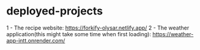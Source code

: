 # deployed-projects

1 - The recipe website: https://forkify-olysar.netlify.app/ 
2 - The weather application(this might take some time when first loading): https://weather-app-intt.onrender.com/
